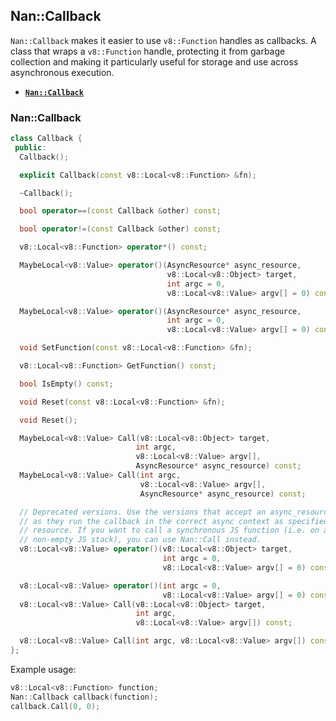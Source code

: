 
































































<extoc></extoc>

## Nan::Callback

`Nan::Callback` makes it easier to use `v8::Function` handles as callbacks. A class that wraps a `v8::Function` handle, protecting it from garbage collection and making it particularly useful for storage and use across asynchronous execution.

 - <a href="#api_nan_callback"><b><code>Nan::Callback</code></b></a>

<a name="api_nan_callback"></a>
### Nan::Callback

```c++
class Callback {
 public:
  Callback();

  explicit Callback(const v8::Local<v8::Function> &fn);

  ~Callback();

  bool operator==(const Callback &other) const;

  bool operator!=(const Callback &other) const;

  v8::Local<v8::Function> operator*() const;

  MaybeLocal<v8::Value> operator()(AsyncResource* async_resource,
                                   v8::Local<v8::Object> target,
                                   int argc = 0,
                                   v8::Local<v8::Value> argv[] = 0) const;

  MaybeLocal<v8::Value> operator()(AsyncResource* async_resource,
                                   int argc = 0,
                                   v8::Local<v8::Value> argv[] = 0) const;

  void SetFunction(const v8::Local<v8::Function> &fn);

  v8::Local<v8::Function> GetFunction() const;

  bool IsEmpty() const;

  void Reset(const v8::Local<v8::Function> &fn);

  void Reset();

  MaybeLocal<v8::Value> Call(v8::Local<v8::Object> target,
                            int argc,
                            v8::Local<v8::Value> argv[],
                            AsyncResource* async_resource) const;
  MaybeLocal<v8::Value> Call(int argc,
                             v8::Local<v8::Value> argv[],
                             AsyncResource* async_resource) const;

  // Deprecated versions. Use the versions that accept an async_resource instead
  // as they run the callback in the correct async context as specified by the
  // resource. If you want to call a synchronous JS function (i.e. on a
  // non-empty JS stack), you can use Nan::Call instead.
  v8::Local<v8::Value> operator()(v8::Local<v8::Object> target,
                                  int argc = 0,
                                  v8::Local<v8::Value> argv[] = 0) const;

  v8::Local<v8::Value> operator()(int argc = 0,
                                  v8::Local<v8::Value> argv[] = 0) const;
  v8::Local<v8::Value> Call(v8::Local<v8::Object> target,
                            int argc,
                            v8::Local<v8::Value> argv[]) const;

  v8::Local<v8::Value> Call(int argc, v8::Local<v8::Value> argv[]) const;
};
```

Example usage:

```c++
v8::Local<v8::Function> function;
Nan::Callback callback(function);
callback.Call(0, 0);
```
